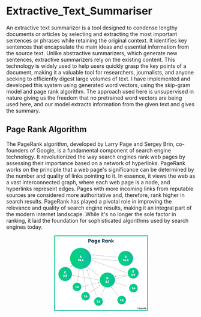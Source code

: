 # Extractive_Text_Summariser
An extractive text summarizer is a tool designed to condense lengthy documents or articles by selecting and extracting the most important sentences or phrases while retaining the original context. It identifies key sentences that encapsulate the main ideas and essential information from the source text. Unlike abstractive summarizers, which generate new sentences, extractive summarizers rely on the existing content. This technology is widely used to help users quickly grasp the key points of a document, making it a valuable tool for researchers, journalists, and anyone seeking to efficiently digest large volumes of text. I have implemented and developed this system using generated word vectors, using the skip-gram model and page rank algorithm. The approach used here is unsupervised in nature giving us the freedom that no pretrained word vectors are being used here, and our model extracts information from the given text and gives the summary.

## Page Rank Algorithm
The PageRank algorithm, developed by Larry Page and Sergey Brin, co-founders of Google, is a fundamental component of search engine technology. It revolutionized the way search engines rank web pages by assessing their importance based on a network of hyperlinks. PageRank works on the principle that a web page's significance can be determined by the number and quality of links pointing to it. In essence, it views the web as a vast interconnected graph, where each web page is a node, and hyperlinks represent edges. Pages with more incoming links from reputable sources are considered more authoritative and, therefore, rank higher in search results. PageRank has played a pivotal role in improving the relevance and quality of search engine results, making it an integral part of the modern internet landscape. While it's no longer the sole factor in ranking, it laid the foundation for sophisticated algorithms used by search engines today.

<p align="center">
<img src="folder_for_data/page rank.png" alt="seg" " title="Page Rank Algorithm"/>


<p>


​



